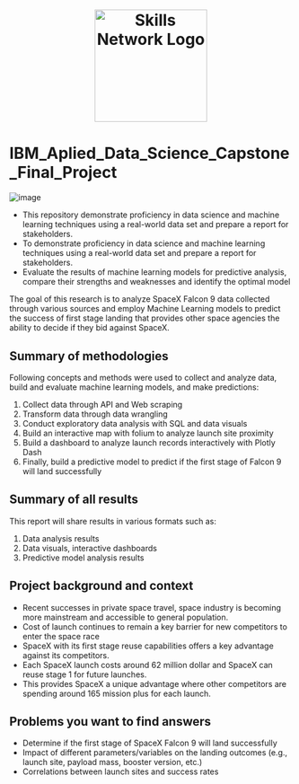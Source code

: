 <h1 align="center">
<a href="https://skills.network/?utm_medium=Exinfluencer&utm_source=Exinfluencer&utm_content=000026UJ&utm_term=10006555&utm_id=NA-SkillsNetwork-Channel-SkillsNetworkCoursesIBMDS0321ENSkillsNetwork865-2022-01-01" target="_blank">
<img src="https://cf-courses-data.s3.us.cloud-object-storage.appdomain.cloud/assets/logos/SN_web_lightmode.png" width="200" alt="Skills Network Logo"  />
</a>
</h1>

# IBM_Aplied_Data_Science_Capstone_Final_Project

![image](https://user-images.githubusercontent.com/110320717/227760101-9c2f05a7-88d1-4812-bb0c-cbed835eb0b4.png)


* This repository demonstrate proficiency in data science and machine learning techniques using a real-world data set and prepare a report for stakeholders.
* To demonstrate proficiency in data science and machine learning techniques using a real-world data set and prepare a report for stakeholders.
* Evaluate the results of machine learning models for predictive analysis, compare their strengths and weaknesses and identify the optimal model   


The goal of this research is to analyze SpaceX Falcon 9 data collected through various  sources and employ Machine Learning models to predict the success of first stage landing  that provides other space agencies the ability to decide if they bid against SpaceX.

## Summary of methodologies

  Following concepts and methods were used to collect and analyze data, build and evaluate machine  learning models, and make predictions:
  
1. Collect data through API and Web scraping
2. Transform data through data wrangling
3. Conduct exploratory data analysis with SQL and data visuals
4. Build an interactive map with folium to analyze launch site proximity
5. Build a dashboard to analyze launch records interactively with Plotly Dash
6. Finally, build a predictive model to predict if the first stage of Falcon 9 will land successfully
       
## Summary of all results

  This report will share results in various formats such as:

1. Data analysis results
2. Data visuals, interactive dashboards
3. Predictive model analysis results
       
## Project background and context

* Recent successes in private space travel, space industry is becoming more mainstream and accessible to general population. 
* Cost of launch continues to  remain a key barrier for new competitors to enter the space race
* SpaceX with its first stage reuse capabilities offers a key advantage against its  competitors. 
* Each SpaceX launch costs around 62 million dollar and SpaceX can reuse  stage 1 for future launches. 
* This provides SpaceX a unique advantage where other competitors are spending around 165 mission plus for each launch.

## Problems you want to find answers

* Determine if the first stage of SpaceX Falcon 9 will land successfully
* Impact of different parameters/variables on the landing outcomes (e.g., launch site,  payload mass, booster version, etc.)
* Correlations between launch sites and success rates
